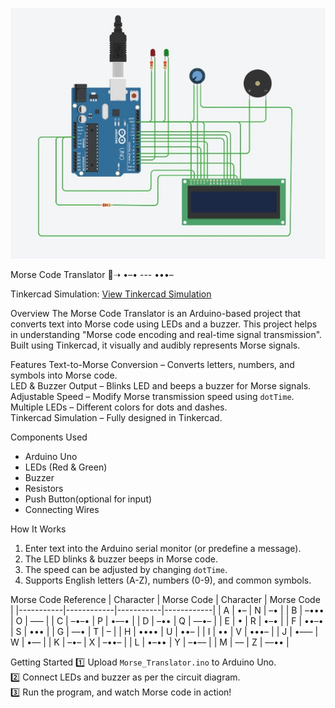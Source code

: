 ![Morse Code Translator Circuit](https://github.com/Sahana-srmist/Morse-Code-Translator/blob/main/morse%20code%20translator.jpeg.jpeg)

Morse Code Translator 🔡➝ •–• --- •••–

Tinkercad Simulation:
[View Tinkercad Simulation](https://www.tinkercad.com/things/eahwaikfnaR-sahanas-morse-code-translator?sharecode=8lL5QG_ywdjhZWpabwkUv6m1t5M4dviQgA7zXsrbd4w)

Overview
The Morse Code Translator is an Arduino-based project that converts text into Morse code using LEDs and a buzzer. This project helps in understanding "Morse code encoding and real-time signal transmission". Built using Tinkercad, it visually and audibly represents Morse signals.

Features
Text-to-Morse Conversion – Converts letters, numbers, and symbols into Morse code.  
LED & Buzzer Output – Blinks LED and beeps a buzzer for Morse signals.  
Adjustable Speed – Modify Morse transmission speed using `dotTime`.  
Multiple LEDs – Different colors for dots and dashes.  
Tinkercad Simulation – Fully designed in Tinkercad.  

Components Used
- Arduino Uno  
- LEDs (Red & Green)  
- Buzzer 
- Resistors  
- Push Button(optional for input)  
- Connecting Wires  

How It Works
1. Enter text into the Arduino serial monitor (or predefine a message).  
2. The LED blinks & buzzer beeps in Morse code.  
3. The speed can be adjusted by changing `dotTime`.  
4. Supports English letters (A-Z), numbers (0-9), and common symbols.  

Morse Code Reference
| Character | Morse Code | Character | Morse Code |
|-----------|------------|-----------|------------|
| A | •– | N | –• |
| B | –••• | O | ––– |
| C | –•–• | P | •––• |
| D | –•• | Q | ––•– |
| E | • | R | •–• |
| F | ••–• | S | ••• |
| G | ––• | T | – |
| H | •••• | U | ••– |
| I | •• | V | •••– |
| J | •––– | W | •–– |
| K | –•– | X | –••– |
| L | •–•• | Y | –•–– |
| M | –– | Z | ––•• |

Getting Started
1️⃣ Upload `Morse_Translator.ino` to Arduino Uno.  
2️⃣ Connect LEDs and buzzer as per the circuit diagram.  
3️⃣ Run the program, and watch Morse code in action!  
